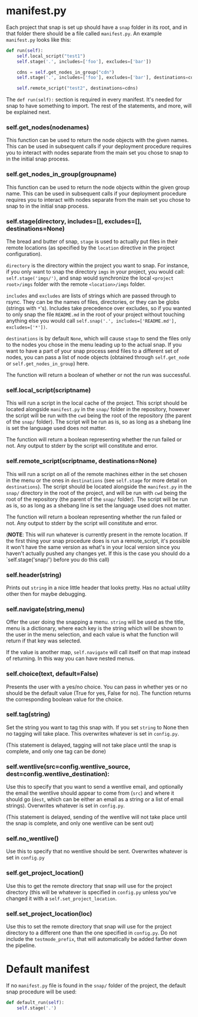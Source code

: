 # manifest.py

Each project that snap is set up should have a `snap` folder in its root, and in that folder there
should be a file called `manifest.py`. An example `manifest.py` looks like this:

```python
def run(self):
    self.local_script("test1")
    self.stage('.', includes=['foo'], excludes=['bar'])

    cdns = self.get_nodes_in_group("cdn")
    self.stage('.', includes=['foo'], excludes=['bar'], destinations=cdn)

    self.remote_script("test2", destinations=cdns)
```

The `def run(self):` section is required in every manifest. It's needed for snap to have something to
import. The rest of the statements, and more, will be explained next.

### self.get_nodes(nodenames)

This function can be used to return the node objects with the given names. This can be used in
subsequent calls if your deployment procedure requires you to interact with nodes separate from the
main set you chose to snap to in the initial snap process.

### self.get_nodes_in_group(groupname)

This function can be used to return the node objects within the given group name. This can be used in
subsequent calls if your deployment procedure requires you to interact with nodes separate from the
main set you chose to snap to in the initial snap process.

### self.stage(directory, includes=[], excludes=[], destinations=None)

The bread and butter of snap, `stage` is used to actually put files in their remote locations (as
specified by the `location` directive in the project configuration).

`directory` is the directory within the project you want to snap. For instance, if you only want to
snap the directory `imgs` in your project, you would call: `self.stage('imgs/')`, and snap would
synchronize the local `<project root>/imgs` folder with the remote `<location>/imgs` folder.

`includes` and `excludes` are lists of strings which are passed through to rsync. They can be the
names of files, directories, or they can be globs (strings with `*`'s). Includes take precedence over
excludes, so if you wanted to only snap the file `README.md` in the root of your project without
touching anything else you would call `self.snap('.', includes=['README.md'], excludes=['*'])`.

`destinations` is by default `None`, which will cause `stage` to send the files only to the nodes you
chose in the menu leading up to the actual snap. If you want to have a part of your snap process
send files to a different set of nodes, you can pass a list of node objects (obtained through
`self.get_node` or `self.get_nodes_in_group`) here.

The function will return a boolean of whether or not the run was successful.

### self.local_script(scriptname)

This will run a script in the local cache of the project. This script should be located alongside
`manifest.py` in the `snap/` folder in the repository, however the script will be run with the `cwd`
being the root of the repository (the parent of the `snap/` folder). The script will be run as is,
so as long as a shebang line is set the language used does not matter.

The function will return a boolean representing whether the run failed or not. Any output to stderr
by the script will constitute and error.

### self.remote_script(scriptname, destinations=None)

This will run a script on all of the remote machines either in the set chosen in the menu or the ones
in `destinations` (see `self.stage` for more detail on `destinations`). The script should be located
alongside the `manifest.py` in the `snap/` directory in the root of the project, and will be run with
`cwd` being the root of the repository (the parent of the `snap/` folder). The script will be run as
is, so as long as a shebang line is set the language used does not matter.

The function will return a boolean representing whether the run failed or not. Any output to stderr
by the script will constitute and error.

(**NOTE**: This will run whatever is currently present in the remote location. If the first thing your
snap procedure does is run a remote_script, it's possible it won't have the same version as what's in
your local version since you haven't actually pushed any changes yet. If this is the case you should
do a `self.stage('snap/') before you do this call)

### self.header(string)

Prints out `string` in a nice little header that looks pretty. Has no actual utility other then for
maybe debugging.

### self.navigate(string,menu)

Offer the user doing the snapping a menu. `string` will be used as the title, menu is a dictionary,
where each key is the string which will be shown to the user in the menu selection, and each value is
what the function will return if that key was selected.

If the value is another map, `self.navigate` will call itself on that map instead of returning. In this
way you can have nested menus.

### self.choice(text, default=False)

Presents the user with a yes/no choice. You can pass in whether yes or no should be the default value
(True for yes, False for no). The function returns the corresponding boolean value for the choice.

### self.tag(string)

Set the string you want to tag this snap with. If you set `string` to None then no tagging will take
place. This overwrites whatever is set in `config.py`.

(This statement is delayed, tagging will not take place until the snap is complete, and only one tag
can be done)

### self.wentlive(src=config.wentlive_source, dest=config.wentlive_destination):

Use this to specify that you want to send a wentlive email, and optionally the email the wentlive
should appear to come from (`src`) and where it should go (`dest`, which can be either an email as a
string or a list of email strings). Overwrites whatever is set in `config.py`.

(This statement is delayed, sending of the wentlive will not take place until the snap is complete,
and only one wentlive can be sent out)

### self.no_wentlive()

Use this to specify that no wentlive should be sent. Overwrites whatever is set in `config.py`

### self.get_project_location()

Use this to get the remote directory that snap will use for the project directory (this will be
whatever is specified in `config.py` unless you've changed it with a `self.set_project_location`.

### self.set_project_location(loc)

Use this to set the remote directory that snap will use for the project directory to a different one
than the one specified in `config.py`. Do not include the `testmode_prefix`, that will automatically
be added farther down the pipeline.

# Default manifest

If no `manifest.py` file is found in the `snap/` folder of the project, the default snap procedure
will be used:

```python
def default_run(self):
    self.stage('.')
```


